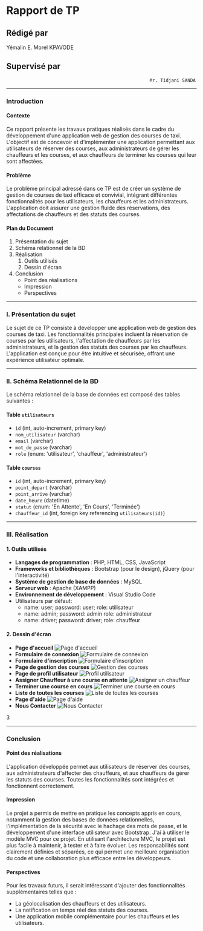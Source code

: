 # Rapport de TP

## Rédigé par 

Yémalin E. Morel KPAVODE  

## Supervisé par
                                                         Mr. Tidjani SANDA

----------------------------------------------------------------------------

### Introduction

#### Contexte
Ce rapport présente les travaux pratiques réalisés dans le cadre du développement d'une application web de gestion des courses de taxi. L'objectif est de concevoir et d'implémenter une application permettant aux utilisateurs de réserver des courses, aux administrateurs de gérer les chauffeurs et les courses, et aux chauffeurs de terminer les courses qui leur sont affectées.

#### Problème
Le problème principal adressé dans ce TP est de créer un système de gestion de courses de taxi efficace et convivial, intégrant différentes fonctionnalités pour les utilisateurs, les chauffeurs et les administrateurs. L'application doit assurer une gestion fluide des réservations, des affectations de chauffeurs et des statuts des courses.

#### Plan du Document
1. Présentation du sujet
2. Schéma relationnel de la BD
3. Réalisation
    1. Outils utilisés
    2. Dessin d'écran
4. Conclusion
    - Point des réalisations
    - Impression
    - Perspectives

---

### I. Présentation du sujet
Le sujet de ce TP consiste à développer une application web de gestion des courses de taxi. Les fonctionnalités principales incluent la réservation de courses par les utilisateurs, l'affectation de chauffeurs par les administrateurs, et la gestion des statuts des courses par les chauffeurs. L'application est conçue pour être intuitive et sécurisée, offrant une expérience utilisateur optimale.

---

### II. Schéma Relationnel de la BD
Le schéma relationnel de la base de données est composé des tables suivantes :

#### Table `utilisateurs`
- `id` (int, auto-increment, primary key)
- `nom_utilisateur` (varchar)
- `email` (varchar)
- `mot_de_passe` (varchar)
- `role` (enum: 'utilisateur', 'chauffeur', 'administrateur')

#### Table `courses`
- `id` (int, auto-increment, primary key)
- `point_depart` (varchar)
- `point_arrive` (varchar)
- `date_heure` (datetime)
- `statut` (enum: 'En Attente', 'En Cours', 'Terminée')
- `chauffeur_id` (int, foreign key referencing `utilisateurs(id)`)

---

### III. Réalisation

#### 1. Outils utilisés
- **Langages de programmation** : PHP, HTML, CSS, JavaScript
- **Frameworks et bibliothèques** : Bootstrap (pour le design), jQuery (pour l'interactivité)
- **Système de gestion de base de données** : MySQL
- **Serveur web** : Apache (XAMPP)
- **Environnement de développement** : Visual Studio Code
- Utilisateurs par défaut:
    - name: user; password: user; role: utilisateur
    - name: admin; password: admin role: administrateur
    - name: driver; password: driver; role: chauffeur
#### 2. Dessin d'écran
- **Page d'accueil**
  ![Page d'accueil](imgs/home.png)
- **Formulaire de connexion**
  ![Formulaire de connexion](imgs/login.png)
- **Formulaire d'inscription**
  ![Formulaire d'inscription](imgs/register.png)
- **Page de gestion des courses**
  ![Gestion des courses](imgs/manage_courses.png)
- **Page de profil utilisateur**
  ![Profil utilisateur](imgs/profile.png)
- **Assigner Chauffeur à une course en attente**
  ![Assigner un chauffeur](imgs/assign_driver.png)
- **Terminer une course en cours**
  ![Terminer une course en cours](imgs/finish_course.png)
- **Liste de toutes les courses**
  ![Liste de toutes les courses](imgs/dashboard.png)
- **Page d'aide**
  ![Page d'aide](imgs/aide.png)
- **Nous Contacter**
  ![Nous Contacter](imgs/contact.png)

3

---

### Conclusion

#### Point des réalisations
L'application développée permet aux utilisateurs de réserver des courses, aux administrateurs d'affecter des chauffeurs, et aux chauffeurs de gérer les statuts des courses. Toutes les fonctionnalités sont intégrées et fonctionnent correctement.

#### Impression
Le projet a permis de mettre en pratique les concepts appris en cours, notamment la gestion des bases de données relationnelles, l'implémentation de la sécurité avec le hachage des mots de passe, et le développement d'une interface utilisateur avec Bootstrap. J'ai à utiliser le modèle MVC pour ce projet. En utilisant l'architecture MVC, le projet est plus facile à maintenir, à tester et à faire évoluer. Les responsabilités sont clairement définies et séparées, ce qui permet une meilleure organisation du code et une collaboration plus efficace entre les développeurs.


#### Perspectives
Pour les travaux futurs, il serait intéressant d'ajouter des fonctionnalités supplémentaires telles que :
- La géolocalisation des chauffeurs et des utilisateurs.
- La notification en temps réel des statuts des courses.
- Une application mobile complémentaire pour les chauffeurs et les utilisateurs.
